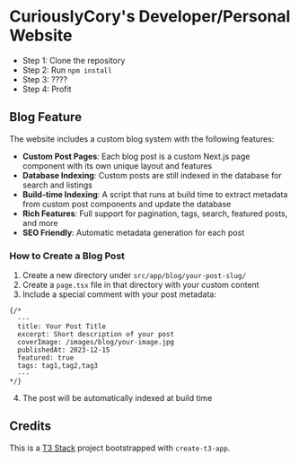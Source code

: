 # CuriouslyCory's Developer/Personal Website

- Step 1: Clone the repository
- Step 2: Run `npm install`
- Step 3: ????
- Step 4: Profit

## Blog Feature

The website includes a custom blog system with the following features:

- **Custom Post Pages**: Each blog post is a custom Next.js page component with its own unique layout and features
- **Database Indexing**: Custom posts are still indexed in the database for search and listings
- **Build-time Indexing**: A script that runs at build time to extract metadata from custom post components and update the database
- **Rich Features**: Full support for pagination, tags, search, featured posts, and more
- **SEO Friendly**: Automatic metadata generation for each post

### How to Create a Blog Post

1. Create a new directory under `src/app/blog/your-post-slug/`
2. Create a `page.tsx` file in that directory with your custom content
3. Include a special comment with your post metadata:

```tsx
{/* 
  ---
  title: Your Post Title
  excerpt: Short description of your post
  coverImage: /images/blog/your-image.jpg
  publishedAt: 2023-12-15
  featured: true
  tags: tag1,tag2,tag3
  --- 
*/}
```

4. The post will be automatically indexed at build time

## Credits

This is a [T3 Stack](https://create.t3.gg/) project bootstrapped with `create-t3-app`.
